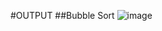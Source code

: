 #OUTPUT
##Bubble Sort
![image](https://user-images.githubusercontent.com/68191677/136236127-6c932b8b-b9f6-43c8-b7c2-2a288ce34e41.png)

